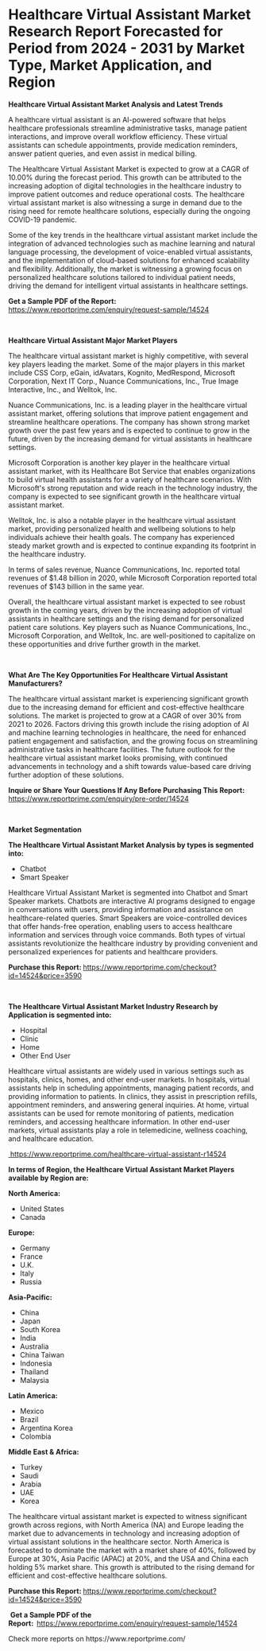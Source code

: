 <p><h1>Healthcare Virtual Assistant Market Research Report Forecasted for Period from 2024 -  2031 by Market Type, Market Application, and Region</h1></p><p><strong>Healthcare Virtual Assistant Market Analysis and Latest Trends</strong></p>
<p><p>A healthcare virtual assistant is an AI-powered software that helps healthcare professionals streamline administrative tasks, manage patient interactions, and improve overall workflow efficiency. These virtual assistants can schedule appointments, provide medication reminders, answer patient queries, and even assist in medical billing. </p><p>The Healthcare Virtual Assistant Market is expected to grow at a CAGR of 10.00% during the forecast period. This growth can be attributed to the increasing adoption of digital technologies in the healthcare industry to improve patient outcomes and reduce operational costs. The healthcare virtual assistant market is also witnessing a surge in demand due to the rising need for remote healthcare solutions, especially during the ongoing COVID-19 pandemic.</p><p>Some of the key trends in the healthcare virtual assistant market include the integration of advanced technologies such as machine learning and natural language processing, the development of voice-enabled virtual assistants, and the implementation of cloud-based solutions for enhanced scalability and flexibility. Additionally, the market is witnessing a growing focus on personalized healthcare solutions tailored to individual patient needs, driving the demand for intelligent virtual assistants in healthcare settings.</p></p>
<p><strong>Get a Sample PDF of the Report:&nbsp;</strong> <a href="https://www.reportprime.com/enquiry/request-sample/14524">https://www.reportprime.com/enquiry/request-sample/14524</a></p>
<p>&nbsp;</p>
<p><strong>Healthcare Virtual Assistant Major Market Players</strong></p>
<p><p>The healthcare virtual assistant market is highly competitive, with several key players leading the market. Some of the major players in this market include CSS Corp, eGain, idAvatars, Kognito, MedRespond, Microsoft Corporation, Next IT Corp., Nuance Communications, Inc., True Image Interactive, Inc., and Welltok, Inc.</p><p>Nuance Communications, Inc. is a leading player in the healthcare virtual assistant market, offering solutions that improve patient engagement and streamline healthcare operations. The company has shown strong market growth over the past few years and is expected to continue to grow in the future, driven by the increasing demand for virtual assistants in healthcare settings.</p><p>Microsoft Corporation is another key player in the healthcare virtual assistant market, with its Healthcare Bot Service that enables organizations to build virtual health assistants for a variety of healthcare scenarios. With Microsoft's strong reputation and wide reach in the technology industry, the company is expected to see significant growth in the healthcare virtual assistant market.</p><p>Welltok, Inc. is also a notable player in the healthcare virtual assistant market, providing personalized health and wellbeing solutions to help individuals achieve their health goals. The company has experienced steady market growth and is expected to continue expanding its footprint in the healthcare industry.</p><p>In terms of sales revenue, Nuance Communications, Inc. reported total revenues of $1.48 billion in 2020, while Microsoft Corporation reported total revenues of $143 billion in the same year.</p><p>Overall, the healthcare virtual assistant market is expected to see robust growth in the coming years, driven by the increasing adoption of virtual assistants in healthcare settings and the rising demand for personalized patient care solutions. Key players such as Nuance Communications, Inc., Microsoft Corporation, and Welltok, Inc. are well-positioned to capitalize on these opportunities and drive further growth in the market.</p></p>
<p>&nbsp;</p>
<p><strong>What Are The Key Opportunities For Healthcare Virtual Assistant Manufacturers?</strong></p>
<p><p>The healthcare virtual assistant market is experiencing significant growth due to the increasing demand for efficient and cost-effective healthcare solutions. The market is projected to grow at a CAGR of over 30% from 2021 to 2026. Factors driving this growth include the rising adoption of AI and machine learning technologies in healthcare, the need for enhanced patient engagement and satisfaction, and the growing focus on streamlining administrative tasks in healthcare facilities. The future outlook for the healthcare virtual assistant market looks promising, with continued advancements in technology and a shift towards value-based care driving further adoption of these solutions.</p></p>
<p><strong>Inquire or Share Your Questions If Any Before Purchasing This Report:</strong> <a href="https://www.reportprime.com/enquiry/pre-order/14524">https://www.reportprime.com/enquiry/pre-order/14524</a></p>
<p>&nbsp;</p>
<p><strong>Market Segmentation</strong></p>
<p><strong>The Healthcare Virtual Assistant Market Analysis by types is segmented into:</strong></p>
<p><ul><li>Chatbot</li><li>Smart Speaker</li></ul></p>
<p><p>Healthcare Virtual Assistant Market is segmented into Chatbot and Smart Speaker markets. Chatbots are interactive AI programs designed to engage in conversations with users, providing information and assistance on healthcare-related queries. Smart Speakers are voice-controlled devices that offer hands-free operation, enabling users to access healthcare information and services through voice commands. Both types of virtual assistants revolutionize the healthcare industry by providing convenient and personalized experiences for patients and healthcare providers.</p></p>
<p><strong>Purchase this Report:&nbsp;</strong><a href="https://www.reportprime.com/checkout?id=14524&price=3590">https://www.reportprime.com/checkout?id=14524&price=3590</a></p>
<p>&nbsp;</p>
<p><strong>The Healthcare Virtual Assistant Market Industry Research by Application is segmented into:</strong></p>
<p><ul><li>Hospital</li><li>Clinic</li><li>Home</li><li>Other End User</li></ul></p>
<p><p>Healthcare virtual assistants are widely used in various settings such as hospitals, clinics, homes, and other end-user markets. In hospitals, virtual assistants help in scheduling appointments, managing patient records, and providing information to patients. In clinics, they assist in prescription refills, appointment reminders, and answering general inquiries. At home, virtual assistants can be used for remote monitoring of patients, medication reminders, and accessing healthcare information. In other end-user markets, virtual assistants play a role in telemedicine, wellness coaching, and healthcare education.</p></p>
<p><a href="https://www.reportprime.com/healthcare-virtual-assistant-r14524">&nbsp;https://www.reportprime.com/healthcare-virtual-assistant-r14524</a></p>
<p><strong>In terms of Region, the Healthcare Virtual Assistant Market Players available by Region are:</strong></p>
<p>
    <p> <strong> North America: </strong>
        <ul>
            <li>United States</li>
            <li>Canada</li>
        </ul>
        </p> 
    <p> <strong> Europe: </strong>
        <ul>
            <li>Germany</li>
            <li>France</li>
            <li>U.K.</li>
            <li>Italy</li>
            <li>Russia</li>
        </ul>
        </p> 
    <p> <strong> Asia-Pacific: </strong>
        <ul>
            <li>China</li>
            <li>Japan</li>
            <li>South Korea</li>
            <li>India</li>
            <li>Australia</li>
            <li>China Taiwan</li>
            <li>Indonesia</li>
            <li>Thailand</li>
            <li>Malaysia</li>
        </ul>
        </p> 
    <p> <strong> Latin America: </strong>
        <ul>
            <li>Mexico</li>
            <li>Brazil</li>
            <li>Argentina Korea</li>
            <li>Colombia</li>
        </ul>
        </p> 
    <p> <strong> Middle East & Africa: </strong>
        <ul>
            <li>Turkey</li>
            <li>Saudi</li>
            <li>Arabia</li>
            <li>UAE</li>
            <li>Korea</li>
        </ul>
    </p>
    </p>
<p><p>The healthcare virtual assistant market is expected to witness significant growth across regions, with North America (NA) and Europe leading the market due to advancements in technology and increasing adoption of virtual assistant solutions in the healthcare sector. North America is forecasted to dominate the market with a market share of 40%, followed by Europe at 30%, Asia Pacific (APAC) at 20%, and the USA and China each holding 5% market share. This growth is attributed to the rising demand for efficient and cost-effective healthcare solutions.</p></p>
<p><strong>Purchase this Report: </strong><a href="https://www.reportprime.com/checkout?id=14524&price=3590">https://www.reportprime.com/checkout?id=14524&price=3590</a></p>
<p>&nbsp;<strong>Get a Sample PDF of the Report:&nbsp;&nbsp;</strong><a href="https://www.reportprime.com/enquiry/request-sample/14524">https://www.reportprime.com/enquiry/request-sample/14524</a></p>
<p><strong></strong></p>
<p>Check more reports on https://www.reportprime.com/</p>
